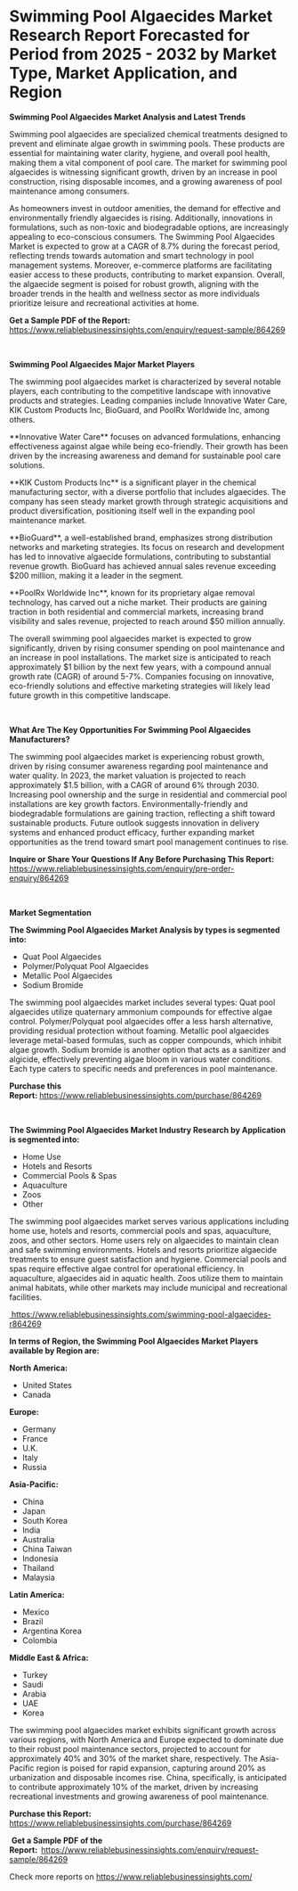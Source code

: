 <p><h1>Swimming Pool Algaecides Market Research Report Forecasted for Period from 2025 -  2032 by Market Type, Market Application, and Region</h1></p><p><strong>Swimming Pool Algaecides Market Analysis and Latest Trends</strong></p>
<p><p>Swimming pool algaecides are specialized chemical treatments designed to prevent and eliminate algae growth in swimming pools. These products are essential for maintaining water clarity, hygiene, and overall pool health, making them a vital component of pool care. The market for swimming pool algaecides is witnessing significant growth, driven by an increase in pool construction, rising disposable incomes, and a growing awareness of pool maintenance among consumers.</p><p>As homeowners invest in outdoor amenities, the demand for effective and environmentally friendly algaecides is rising. Additionally, innovations in formulations, such as non-toxic and biodegradable options, are increasingly appealing to eco-conscious consumers. The Swimming Pool Algaecides Market is expected to grow at a CAGR of 8.7% during the forecast period, reflecting trends towards automation and smart technology in pool management systems. Moreover, e-commerce platforms are facilitating easier access to these products, contributing to market expansion. Overall, the algaecide segment is poised for robust growth, aligning with the broader trends in the health and wellness sector as more individuals prioritize leisure and recreational activities at home.</p></p>
<p><strong>Get a Sample PDF of the Report:&nbsp;</strong> <a href="https://www.reliablebusinessinsights.com/enquiry/request-sample/864269?utm_campaign=3106&utm_medium=2&utm_source=Github&utm_content=ia&utm_term=05042025&utm_id=swimming-pool-algaecides">https://www.reliablebusinessinsights.com/enquiry/request-sample/864269</a></p>
<p>&nbsp;</p>
<p><strong>Swimming Pool Algaecides Major Market Players</strong></p>
<p><p>The swimming pool algaecides market is characterized by several notable players, each contributing to the competitive landscape with innovative products and strategies. Leading companies include Innovative Water Care, KIK Custom Products Inc, BioGuard, and PoolRx Worldwide Inc, among others.</p><p>**Innovative Water Care** focuses on advanced formulations, enhancing effectiveness against algae while being eco-friendly. Their growth has been driven by the increasing awareness and demand for sustainable pool care solutions.</p><p>**KIK Custom Products Inc** is a significant player in the chemical manufacturing sector, with a diverse portfolio that includes algaecides. The company has seen steady market growth through strategic acquisitions and product diversification, positioning itself well in the expanding pool maintenance market.</p><p>**BioGuard**, a well-established brand, emphasizes strong distribution networks and marketing strategies. Its focus on research and development has led to innovative algaecide formulations, contributing to substantial revenue growth. BioGuard has achieved annual sales revenue exceeding $200 million, making it a leader in the segment.</p><p>**PoolRx Worldwide Inc**, known for its proprietary algae removal technology, has carved out a niche market. Their products are gaining traction in both residential and commercial markets, increasing brand visibility and sales revenue, projected to reach around $50 million annually.</p><p>The overall swimming pool algaecides market is expected to grow significantly, driven by rising consumer spending on pool maintenance and an increase in pool installations. The market size is anticipated to reach approximately $1 billion by the next few years, with a compound annual growth rate (CAGR) of around 5-7%. Companies focusing on innovative, eco-friendly solutions and effective marketing strategies will likely lead future growth in this competitive landscape.</p></p>
<p>&nbsp;</p>
<p><strong>What Are The Key Opportunities For Swimming Pool Algaecides Manufacturers?</strong></p>
<p><p>The swimming pool algaecides market is experiencing robust growth, driven by rising consumer awareness regarding pool maintenance and water quality. In 2023, the market valuation is projected to reach approximately $1.5 billion, with a CAGR of around 6% through 2030. Increasing pool ownership and the surge in residential and commercial pool installations are key growth factors. Environmentally-friendly and biodegradable formulations are gaining traction, reflecting a shift toward sustainable products. Future outlook suggests innovation in delivery systems and enhanced product efficacy, further expanding market opportunities as the trend toward smart pool management continues to rise.</p></p>
<p><strong>Inquire or Share Your Questions If Any Before Purchasing This Report:</strong> <a href="https://www.reliablebusinessinsights.com/enquiry/pre-order-enquiry/864269?utm_campaign=3106&utm_medium=2&utm_source=Github&utm_content=ia&utm_term=05042025&utm_id=swimming-pool-algaecides">https://www.reliablebusinessinsights.com/enquiry/pre-order-enquiry/864269</a></p>
<p>&nbsp;</p>
<p><strong>Market Segmentation</strong></p>
<p><strong>The Swimming Pool Algaecides Market Analysis by types is segmented into:</strong></p>
<p><ul><li>Quat Pool Algaecides</li><li>Polymer/Polyquat Pool Algaecides</li><li>Metallic Pool Algaecides</li><li>Sodium Bromide</li></ul></p>
<p><p>The swimming pool algaecides market includes several types: Quat pool algaecides utilize quaternary ammonium compounds for effective algae control. Polymer/Polyquat pool algaecides offer a less harsh alternative, providing residual protection without foaming. Metallic pool algaecides leverage metal-based formulas, such as copper compounds, which inhibit algae growth. Sodium bromide is another option that acts as a sanitizer and algicide, effectively preventing algae bloom in various water conditions. Each type caters to specific needs and preferences in pool maintenance.</p></p>
<p><strong>Purchase this Report:&nbsp;</strong><a href="https://www.reliablebusinessinsights.com/purchase/864269?utm_campaign=3106&utm_medium=2&utm_source=Github&utm_content=ia&utm_term=05042025&utm_id=swimming-pool-algaecides">https://www.reliablebusinessinsights.com/purchase/864269</a></p>
<p>&nbsp;</p>
<p><strong>The Swimming Pool Algaecides Market Industry Research by Application is segmented into:</strong></p>
<p><ul><li>Home Use</li><li>Hotels and Resorts</li><li>Commercial Pools & Spas</li><li>Aquaculture</li><li>Zoos</li><li>Other</li></ul></p>
<p><p>The swimming pool algaecides market serves various applications including home use, hotels and resorts, commercial pools and spas, aquaculture, zoos, and other sectors. Home users rely on algaecides to maintain clean and safe swimming environments. Hotels and resorts prioritize algaecide treatments to ensure guest satisfaction and hygiene. Commercial pools and spas require effective algae control for operational efficiency. In aquaculture, algaecides aid in aquatic health. Zoos utilize them to maintain animal habitats, while other markets may include municipal and recreational facilities.</p></p>
<p><a href="https://www.reliablebusinessinsights.com/swimming-pool-algaecides-r864269?utm_campaign=3106&utm_medium=2&utm_source=Github&utm_content=ia&utm_term=05042025&utm_id=swimming-pool-algaecides">&nbsp;https://www.reliablebusinessinsights.com/swimming-pool-algaecides-r864269</a></p>
<p><strong>In terms of Region, the Swimming Pool Algaecides Market Players available by Region are:</strong></p>
<p>
    <p> <strong> North America: </strong>
        <ul>
            <li>United States</li>
            <li>Canada</li>
        </ul>
        </p> 
    <p> <strong> Europe: </strong>
        <ul>
            <li>Germany</li>
            <li>France</li>
            <li>U.K.</li>
            <li>Italy</li>
            <li>Russia</li>
        </ul>
        </p> 
    <p> <strong> Asia-Pacific: </strong>
        <ul>
            <li>China</li>
            <li>Japan</li>
            <li>South Korea</li>
            <li>India</li>
            <li>Australia</li>
            <li>China Taiwan</li>
            <li>Indonesia</li>
            <li>Thailand</li>
            <li>Malaysia</li>
        </ul>
        </p> 
    <p> <strong> Latin America: </strong>
        <ul>
            <li>Mexico</li>
            <li>Brazil</li>
            <li>Argentina Korea</li>
            <li>Colombia</li>
        </ul>
        </p> 
    <p> <strong> Middle East & Africa: </strong>
        <ul>
            <li>Turkey</li>
            <li>Saudi</li>
            <li>Arabia</li>
            <li>UAE</li>
            <li>Korea</li>
        </ul>
    </p>
    </p>
<p><p>The swimming pool algaecides market exhibits significant growth across various regions, with North America and Europe expected to dominate due to their robust pool maintenance sectors, projected to account for approximately 40% and 30% of the market share, respectively. The Asia-Pacific region is poised for rapid expansion, capturing around 20% as urbanization and disposable incomes rise. China, specifically, is anticipated to contribute approximately 10% of the market, driven by increasing recreational investments and growing awareness of pool maintenance.</p></p>
<p><strong>Purchase this Report: </strong><a href="https://www.reliablebusinessinsights.com/purchase/864269?utm_campaign=3106&utm_medium=2&utm_source=Github&utm_content=ia&utm_term=05042025&utm_id=swimming-pool-algaecides">https://www.reliablebusinessinsights.com/purchase/864269</a></p>
<p>&nbsp;<strong>Get a Sample PDF of the Report:&nbsp;&nbsp;</strong><a href="https://www.reliablebusinessinsights.com/enquiry/request-sample/864269?utm_campaign=3106&utm_medium=2&utm_source=Github&utm_content=ia&utm_term=05042025&utm_id=swimming-pool-algaecides">https://www.reliablebusinessinsights.com/enquiry/request-sample/864269</a></p>
<p><strong></strong></p>
<p>Check more reports on <a href="https://www.reliablebusinessinsights.com/?utm_campaign=3106&utm_medium=2&utm_source=Github&utm_content=ia&utm_term=05042025&utm_id=swimming-pool-algaecides">https://www.reliablebusinessinsights.com/</a></p>